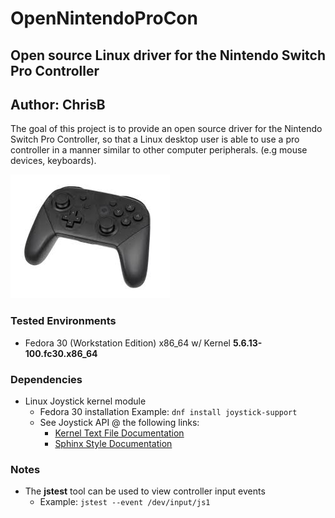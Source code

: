 # OpenNintendoProCon
## Open source Linux driver for the Nintendo Switch Pro Controller

## Author: ChrisB

The goal of this project is to provide an open source driver for the Nintendo Switch Pro Controller,
so that a Linux desktop user is able to use a pro controller in a manner similar to other computer peripherals.
(e.g mouse devices, keyboards).

![Nintendo Switch Pro Controller](resources/pro_controller.jpg)

### Tested Environments
- Fedora 30 (Workstation Edition) x86_64 w/ Kernel **5.6.13-100.fc30.x86_64**


### Dependencies
- Linux Joystick kernel module
  - Fedora 30 installation Example: `dnf install joystick-support`
  - See Joystick API @ the following links: 
    - [Kernel Text File Documentation](https://www.kernel.org/doc/Documentation/input/joystick-api.txt)
    - [Sphinx Style Documentation](https://www.kernel.org/doc/html/latest/input/joydev/joystick.html)


### Notes
- The **jstest** tool can be used to view controller input events
  - Example: `jstest --event /dev/input/js1`



